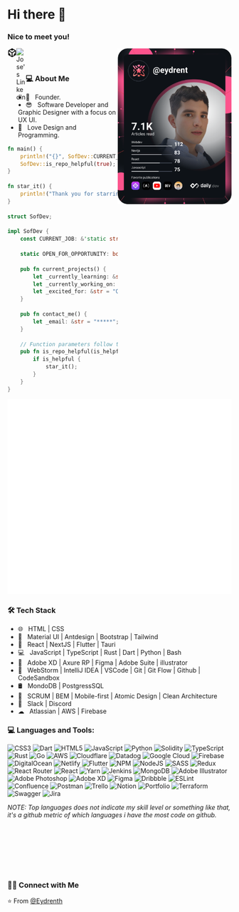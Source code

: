 # Hi there 👋
### Nice to meet you!

<div align="left">
  <a href="https://codesandbox.io/u/Eydrenth" target="_blank">
    <img align="left" alt="Jose Ospina | CodeSandbox" width="20px" src="https://raw.githubusercontent.com/anuraghazra/anuraghazra/master/assets/codesandbox.svg" />
  </a>
  <a href="https://www.linkedin.com/in/JoseOsp" target="_blank">
    <img align="left" alt="Jose's LinkedIn" width="21px" src="https://static-exp1.licdn.com/sc/h/al2o9zrvru7aqj8e1x2rzsrca" />
  </a>

   <a href="https://api.daily.dev/get?r=Eydrenth" target="_blank">
    <img
      width="256"
      align="right"
      src="https://raw.githubusercontent.com/eydrenth/eydrenth/devcard/devcard.svg"
    />
  </a>
  
</div>

<br />
<br />

<!--
**JoseErneyOspina/JoseErneyOspina** is a ✨ _special_ ✨ repository because its `README.md` (this file) appears on your GitHub profile.

Here are some ideas to get you started:

- 🔭 I’m currently working on ...
- 🌱 I’m currently learning ...
- 👯 I’m looking to collaborate on ...
- 🤔 I’m looking for help with ...
- 💬 Ask me about ...
- 📫 How to reach me: ...
- 😄 Pronouns: ...
- ⚡ Fun fact: ...
-->


<h3>💻 About Me </h3>


- 💚 &nbsp; Founder.
- 😎 &nbsp; Software Developer and Graphic Designer with a focus on UX UI.
- 💙 &nbsp; Love Design and Programming.

```rust
fn main() {
    println!("{}", SofDev::CURRENT_JOB);
    SofDev::is_repo_helpful(true);
}

fn star_it() {
    println!("Thank you for starring the repo! ⭐");
}

struct SofDev;

impl SofDev {
    const CURRENT_JOB: &'static str = "Software Developer";
    
    static OPEN_FOR_OPPORTUNITY: bool = true;

    pub fn current_projects() {
        let _currently_learning: &str = "Physics, Quantum and improving my AI Development Skills";
        let _currently_working_on: &str = "AI, Cybersecurity, Defence, Quantum";
        let _excited_for: &str = "Quantum, AI, Cybersecurity, Defence, Blockchain, WEB3, IOT";
    }

    pub fn contact_me() {
        let _email: &str = "*****";
    }

    // Function parameters follow the pattern `name: type`.
    pub fn is_repo_helpful(is_helpful: bool) {
        if is_helpful {
            star_it();
        }
    }
}
```

![Metrics](https://raw.githubusercontent.com/eydrenth/eydrenth/github-metrics/github-metrics.svg)

<h3>🛠 Tech Stack</h3>


- 🌐 &nbsp; HTML  |  CSS
- 🌟 &nbsp; Material UI  | Antdesign  |  Bootstrap |  Tailwind
- 🏮 &nbsp; React  |  NextJS  |  Flutter  |  Tauri
- 💻 &nbsp; JavaScript  |  TypeScript  |  Rust  |  Dart  |  Python  |  Bash
- 📰 &nbsp; Adobe XD  |  Axure RP  |  Figma  |  Adobe Suite  |  illustrator 
- 🔧 &nbsp; WebStorm  |  IntelliJ IDEA  |  VSCode |  Git  |  Git Flow  |  Github  |  CodeSandbox
- 🛢 &nbsp; MondoDB  |  PostgressSQL
- 🦾 &nbsp; SCRUM  |  BEM  |  Mobile-first  |  Atomic Design  | Clean Architecture
- 🤖 &nbsp; Slack  |  Discord
- ☁ &nbsp; Atlassian  |  AWS  |  Firebase

<h3>💻 Languages and Tools:</h3>

![CSS3](https://img.shields.io/badge/css3-%231572B6.svg?style=for-the-badge&logo=css3&logoColor=white) ![Dart](https://img.shields.io/badge/dart-%230175C2.svg?style=for-the-badge&logo=dart&logoColor=white) ![HTML5](https://img.shields.io/badge/html5-%23E34F26.svg?style=for-the-badge&logo=html5&logoColor=white) ![JavaScript](https://img.shields.io/badge/javascript-%23323330.svg?style=for-the-badge&logo=javascript&logoColor=%23F7DF1E) ![Python](https://img.shields.io/badge/python-3670A0?style=for-the-badge&logo=python&logoColor=ffdd54) ![Solidity](https://img.shields.io/badge/Solidity-%23363636.svg?style=for-the-badge&logo=solidity&logoColor=white) ![TypeScript](https://img.shields.io/badge/typescript-%23007ACC.svg?style=for-the-badge&logo=typescript&logoColor=white) ![Rust](https://img.shields.io/badge/rust-%23000000.svg?style=for-the-badge&logo=rust&logoColor=white) ![Go](https://img.shields.io/badge/go-%2300ADD8.svg?style=for-the-badge&logo=go&logoColor=white) ![AWS](https://img.shields.io/badge/AWS-%23FF9900.svg?style=for-the-badge&logo=amazon-aws&logoColor=white) ![Cloudflare](https://img.shields.io/badge/Cloudflare-F38020?style=for-the-badge&logo=Cloudflare&logoColor=white) ![Datadog](https://img.shields.io/badge/datadog-%23632CA6.svg?style=for-the-badge&logo=datadog&logoColor=white) ![Google Cloud](https://img.shields.io/badge/Google%20Cloud-%234285F4.svg?style=for-the-badge&logo=google-cloud&logoColor=white) ![Firebase](https://img.shields.io/badge/firebase-%23039BE5.svg?style=for-the-badge&logo=firebase) ![DigitalOcean](https://img.shields.io/badge/DigitalOcean-%230167ff.svg?style=for-the-badge&logo=digitalOcean&logoColor=white) ![Netlify](https://img.shields.io/badge/netlify-%23000000.svg?style=for-the-badge&logo=netlify&logoColor=#00C7B7) ![Flutter](https://img.shields.io/badge/Flutter-%2302569B.svg?style=for-the-badge&logo=Flutter&logoColor=white) ![NPM](https://img.shields.io/badge/NPM-%23000000.svg?style=for-the-badge&logo=npm&logoColor=white) ![NodeJS](https://img.shields.io/badge/node.js-6DA55F?style=for-the-badge&logo=node.js&logoColor=white) ![SASS](https://img.shields.io/badge/SASS-hotpink.svg?style=for-the-badge&logo=SASS&logoColor=white) ![Redux](https://img.shields.io/badge/redux-%23593d88.svg?style=for-the-badge&logo=redux&logoColor=white) ![React Router](https://img.shields.io/badge/React_Router-CA4245?style=for-the-badge&logo=react-router&logoColor=white) ![React](https://img.shields.io/badge/react-%2320232a.svg?style=for-the-badge&logo=react&logoColor=%2361DAFB) ![Yarn](https://img.shields.io/badge/yarn-%232C8EBB.svg?style=for-the-badge&logo=yarn&logoColor=white) ![Jenkins](https://img.shields.io/badge/jenkins-%232C5263.svg?style=for-the-badge&logo=jenkins&logoColor=white) ![MongoDB](https://img.shields.io/badge/MongoDB-%234ea94b.svg?style=for-the-badge&logo=mongodb&logoColor=white) ![Adobe Illustrator](https://img.shields.io/badge/adobeillustrator-%23FF9A00.svg?style=for-the-badge&logo=adobeillustrator&logoColor=white) ![Adobe Photoshop](https://img.shields.io/badge/adobephotoshop-%2331A8FF.svg?style=for-the-badge&logo=adobephotoshop&logoColor=white) ![Adobe XD](https://img.shields.io/badge/Adobe%20XD-470137?style=for-the-badge&logo=Adobe%20XD&logoColor=#FF61F6) 	![Figma](https://img.shields.io/badge/figma-%23F24E1E.svg?style=for-the-badge&logo=figma&logoColor=white) ![Dribbble](https://img.shields.io/badge/Dribbble-EA4C89?style=for-the-badge&logo=dribbble&logoColor=white) ![ESLint](https://img.shields.io/badge/ESLint-4B3263?style=for-the-badge&logo=eslint&logoColor=white) ![Confluence](https://img.shields.io/badge/confluence-%23172BF4.svg?style=for-the-badge&logo=confluence&logoColor=white) ![Postman](https://img.shields.io/badge/Postman-FF6C37?style=for-the-badge&logo=postman&logoColor=white) ![Trello](https://img.shields.io/badge/Trello-%23026AA7.svg?style=for-the-badge&logo=Trello&logoColor=white) ![Notion](https://img.shields.io/badge/Notion-%23000000.svg?style=for-the-badge&logo=notion&logoColor=white) ![Portfolio](https://img.shields.io/badge/Portfolio-%23000000.svg?style=for-the-badge&logo=firefox&logoColor=#FF7139) ![Terraform](https://img.shields.io/badge/terraform-%235835CC.svg?style=for-the-badge&logo=terraform&logoColor=white) ![Swagger](https://img.shields.io/badge/-Swagger-%23Clojure?style=for-the-badge&logo=swagger&logoColor=white) ![Jira](https://img.shields.io/badge/jira-%230A0FFF.svg?style=for-the-badge&logo=jira&logoColor=white)

*NOTE: Top languages does not indicate my skill level or something like that, it's a github metric of which languages i have the most code on github.*
<p align="center">
<br>
  <img class="m-2 select-none pointer-events-none" draggable="false" id="stats" src="https://github-readme-stats.vercel.app/api?username=eydrenth&amp;theme=radical&amp;hide_border=false&amp;include_all_commits=false&amp;count_private=false" alt="">
</br>
<br>
  <img class="m-2 select-none pointer-events-none" draggable="false" id="streak" src="https://github-readme-streak-stats.herokuapp.com/?user=eydrenth&amp;theme=radical&amp;hide_border=false" alt="">
 </br>
<br>
 <img class="m-2 select-none pointer-events-none" draggable="false" id="langs" src="https://github-readme-stats.vercel.app/api/top-langs/?username=eydrenth&amp;theme=radical&amp;hide_border=false&amp;include_all_commits=false&amp;count_private=false&amp;layout=compact" alt="">
 </br>
</p>

<h3 align="left"> 🤝🏻 Connect with Me </h3>

⭐️ From [@Eydrenth](https://github.com/eydrenth)
